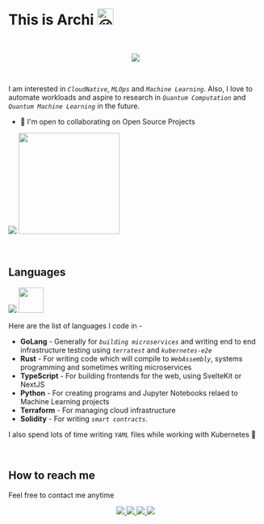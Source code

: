 # This is Archi <img src="https://fonts.gstatic.com/s/e/notoemoji/latest/1f609/512.gif" alt="😉" width="32" height="32">

<br />
<p align="center">
  <img src="https://skillicons.dev/icons?i=aws,gcp,kubernetes,nestjs,nextjs,svelte,redux,apollo,docker,githubactions,graphql,jest,linux,mongodb,postgres,redis,tensorflow,vite,wasm,figma"/>
</p>
<br />

I am interested in *`CloudNative`*, *`MLOps`* and *`Machine Learning`*. Also, I love to automate workloads and aspire to research in *`Quantum Computation`* and *`Quantum Machine Learning`* in the future.

* 🤝  I'm open to collaborating on Open Source Projects

<p>
   <img src="https://api.githubtrends.io/user/svg/Archisman-Mridha/repos?time_range=one_year&group=other&loc_metric=changed&theme=classic" />
  <img src="https://api.githubtrends.io/user/svg/Archisman-Mridha/langs?time_range=one_year&loc_metric=changed&compact=True&theme=classic" height="200" />
</p>

<br />

## Languages

<p>
  <img src="https://skillicons.dev/icons?i=go,rust,ts,python,solidity" />
  <img src="https://img.icons8.com/color/48/000000/terraform.png" width="50" height="50" />
</p>

Here are the list of languages I code in -

- **GoLang** - Generally for *`building microservices`* and writing end to end infrastructure testing using *`terratest`* and *`kubernetes-e2e`*
- **Rust** - For writing code which will compile to *`WebAssembly`*, systems programming and sometimes writing microservices
- **TypeScript** - For building frontends for the web, using SvelteKit or NextJS
- **Python** - For creating programs and Jupyter Notebooks relaed to Machine Learning projects
- **Terraform** - For managing cloud infrastructure
- **Solidity** - For writing *`smart contracts`*.

I also spend lots of time writing *`YAML`* files while working with Kubernetes 🥹

<br />

## How to reach me
Feel free to contact me anytime
<p align="center">
  <a href="https://twitter.com/__pro__coder__">
    <img src="https://skillicons.dev/icons?i=twitter"/>
  </a>
  <a href="https://www.linkedin.com/in/archisman-mridha-219292198/">
    <img src="https://skillicons.dev/icons?i=linkedin"/>
  </a>
  <a href="mailto:archismanmridha12345@gmail.com">
    <img src="https://img.icons8.com/fluency/48/000000/mail.png"/>
  </a>
  <a href="https://www.instagram.com/__pro__coder__">
   <img src="https://skillicons.dev/icons?i=instagram" />
  </a>
</p>

